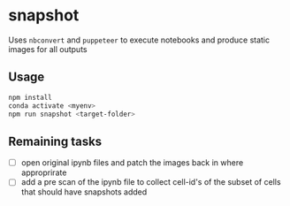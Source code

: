 # snapshot

Uses `nbconvert` and `puppeteer` to execute notebooks and produce static images for all outputs

## Usage

```bash
npm install
conda activate <myenv>
npm run snapshot <target-folder>
```

## Remaining tasks

- [ ] open original ipynb files and patch the images back in where approprirate
- [ ] add a pre scan of the ipynb file to collect cell-id's of the subset of cells that should have snapshots added
